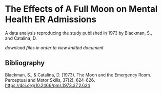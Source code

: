 # The Effects of A Full Moon on Mental Health ER Admissions
A data analysis reproducing the study published in 1973 by Blackman, S., and Catalina, D.

*download files in order to view knitted document*

## Bibliography
Blackman, S., & Catalina, D. (1973). The Moon and the Emergency Room. Perceptual and Motor Skills, 37(2), 624–626. https://doi.org/10.2466/pms.1973.37.2.624
